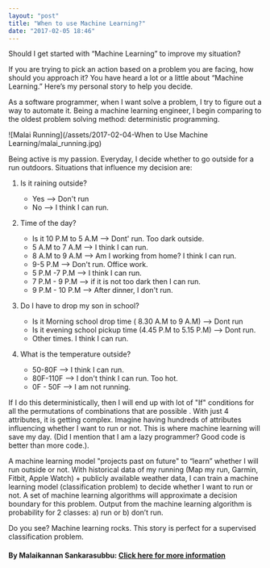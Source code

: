 ```yaml
---
layout: "post"
title: "When to use Machine Learning?"
date: "2017-02-05 18:46"
---
```


Should I get started with “Machine Learning” to improve my situation?

If you are trying to pick an action based on a problem you are facing, how should you approach it? You have heard a lot or a little about “Machine Learning.” Here’s my personal story to help you decide.

As a software programmer, when I want solve a problem, I try to figure out a way to automate it. Being a machine learning engineer, I begin comparing to the oldest problem solving method: deterministic programming.

![Malai Running](/assets/2017-02-04-When to Use Machine Learning/malai_running.jpg)

Being active is my passion. Everyday, I decide whether to go outside for a run outdoors. Situations that influence my decision are:

1. Is it raining outside?

    - Yes --> Don't run
    - No --> I think I can run.

2. Time of the day?

    - Is it 10 P.M to 5 A.M --> Dont' run. Too dark outside.
    - 5 A.M to 7 A.M --> I think I can run.
    - 8 A.M to 9 A.M --> Am I working from home? I think I can run.
    - 9-5 P.M --> Don't run. Office work.
    - 5 P.M -7 P.M --> I think I can run.
    - 7 P.M - 9 P.M --> if it is not too dark then I can run.
    - 9 P.M - 10 P.M --> After dinner, I don't run.

3. Do I have to drop my son in school?

    - Is it Morning school drop time ( 8.30 A.M to 9 A.M) --> Dont run
    - Is it evening school pickup time (4.45 P.M to 5.15 P.M) --> Dont run.
    - Other times. I think I can run.

4. What is the temperature outside?

    - 50-80F --> I think I can run.
    - 80F-110F --> I don't think I can run. Too hot.
    - 0F - 50F --> I am not running.

If I do this deterministically, then I will end up with lot of "If" conditions for all the permutations of combinations that are possible .  With just 4 attributes, it is getting complex. Imagine having hundreds of attributes influencing whether I want to run or not. This is where machine learning will save my day. (Did I mention that I am a lazy programmer? Good code is better than more code.).  

A machine learning model "projects past on future" to “learn” whether I will run outside or not. With historical data of my running (Map my run, Garmin, Fitbit, Apple Watch) + publicly available weather data, I can train a machine learning model (classification problem) to decide whether I want to run or not. A set of machine learning algorithms will approximate a decision boundary for this problem. Output from the machine learning algorithm is probability for 2 classes: a) run or b) don’t run.

Do you see? Machine learning rocks. This story is perfect for a supervised classification problem.

#### By Malaikannan Sankarasubbu: [Click here for more information](http://malaikannan.io/)
